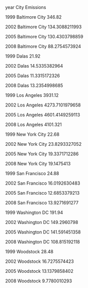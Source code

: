 year	      City	                Emissions

1999	Baltimore City	346.82

2002	Baltimore City	134.3088211993

2005	Baltimore City	130.4303798859

2008	Baltimore City	88.2754573924

1999	Dalas	          21.92

2002	Dalas	          14.5335382964

2005	Dalas	          11.3315172326

2008	Dalas	          13.2354998685

1999	Los Angeles	    3931.12

2002	Los Angeles	    4273.7101979658

2005	Los Angeles	    4601.4149259113

2008	Los Angeles	    4101.321

1999	New York City	  22.68

2002	New York City	  23.8293327052

2005	New York City	  19.3371712286

2008	New York City	  19.1475413

1999	San Francisco	  24.88

2002	San Francisco	  16.0192630483

2005	San Francisco	  12.6853379213

2008	San Francisco	  13.9271691277

1999	Washington DC	  191.94

2002	Washington DC	  149.2960798

2005	Washington DC	  141.591451358

2008	Washington DC	  108.815192118

1999	Woodstock	      28.48

2002	Woodstock	      16.7275574423

2005	Woodstock	      13.1379858402

2008	Woodstock	      9.7780010293
